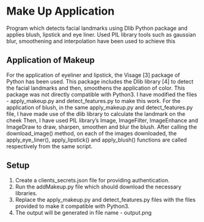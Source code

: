 # Make Up Application
Program which detects facial landmarks using Dlib Python package and applies blush, lipstick and eye liner. Used PIL library tools such as gaussian blur, smoothening and interpolation have been used to achieve this

## Application of Makeup
For the application of eyeliner and lipstick, the Visage [3] package of Python has been
used. This package includes the Dlib library [4] to detect the facial landmarks and then,
smoothens the application of color. This package was not directly compatible with
Python3. I have modified the files - apply_makeup.py and detect_features.py to make
this work.
For the application of blush, in the same apply_makeup.py and detect_features.py file, I
have made use of the dlib library to calculate the landmark on the cheek Then, I have
used PIL library’s Image, ImageFilter, ImageEnhance and ImageDraw to draw, sharpen,
smoothen and blur the blush.
After calling the download_image() method, on each of the images downloaded, the
apply_eye_liner(), apply_lipstick() and apply_blush() functions are called respectively
from the same script.

## Setup
1. Create a clients_secrets.json file for providing authentication. 
2. Run the addMakeup.py file which should download the necessary libraries.
3. Replace the apply_makeup.py and detect_features.py files with the files provided to
make it compatible with Python3.
4. The output will be generated in file name - output.png
